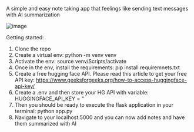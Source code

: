 A simple and easy note taking app that feelings like sending text messages with AI summarization

![image](https://github.com/user-attachments/assets/1064bf82-4f7f-4a06-a986-7006d74f4b60)

Getting started:
1. Clone the repo
2. Create a virtual env: python -m venv venv
3. Activate the env: source venv/Scripts/activate
4. Once in the env, install the requirements: pip install requiremnets.txt
5. Create a free hugging face API. Please read this article to get your free API key: https://www.geeksforgeeks.org/how-to-access-huggingface-api-key/
6. Create a .env and then store your HG API with variable: HUGGINGFACE_API_KEY = ''
7. Then you should be ready to execute the flask application in your terminal: python app.py
8. Navigate to your localhost:5000 and you can now add notes and have them summarized with AI
